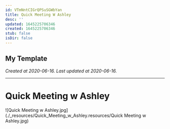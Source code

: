 ```yaml
---
id: VTmNntCIGrQPSuSGWbYan
title: Quick Meeting W Ashley
desc: ''
updated: 1645225706346
created: 1645225706346
stub: false
isDir: false
---
```

My Template
---

_Created at 2020-06-16._
_Last updated at 2020-06-16._




---

# Quick Meeting w Ashley


![Quick Meeting w Ashley.jpg](./_resources/Quick_Meeting_w_Ashley.resources/Quick Meeting w Ashley.jpg)

